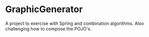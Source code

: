 # GraphicGenerator
A project to exercise with Spring and combination algorithms. Also challenging how to compose the POJO's.
